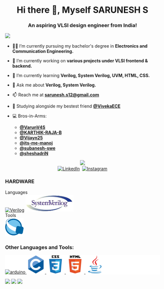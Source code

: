 <h1 align="center">Hi there 👋, Myself SARUNESH S</h1>
<h3 align="center">An aspiring VLSI design engineer from India!</h3>

<!-- <p align="left"> <img src="https://komarev.com/ghpvc/?username=sarunesh&label=Profile%20views&color=0e75b6&style=flat" alt="sarunesh" /> </p> -->
[![](https://visitcount.itsvg.in/api?id=sarunesh&icon=6&color=11)](https://visitcount.itsvg.in)

- 👨‍🎓 I’m currently pursuing my bachelor's degree in **Electronics and Communication Engineering.**

- 🔭 I’m currently working on **various projects under VLSI frontend & backend.**

- 🌱 I’m currently learning **Verilog, System Verilog, UVM, HTML, CSS.**

- 💬 Ask me about **Verilog, System Verilog.**

- 📫 Reach me at **sarunesh.s12@gmail.com**

- 🤗 Studying alongside my bestest friend <a href="https://github.com/VivekaECE" target="blank">**@VivekaECE**</a>

- 💻 Bros-in-Arms: <ul style="column-count:2 column-rule-style:solid">
                    <li><a href="https://github.com/VarunV4S" target="blank">**@VarunV4S**</a></li>
                    <li><a href="https://github.com/KARTHIK-RAJA-B" target="blank">**@KARTHIK-RAJA-B**</a></li>
                    <li><a href="https://github.com/Vijayn25" target="blank">**@Vijayn25**</a></li>
                    <li><a href="https://github.com/its-me-manoj" target="blank">**@its-me-manoj**</a></li>
                    <li><a href="https://github.com/subanesh-swe" target="blank">**@subanesh-swe**</a></li>
                    <li><a href="https://github.com/sheshadriN" target="blank">**@sheshadriN**</a></li>
                  </ul>

<!-- <h3 align="left">Connect with me:</h3> -->
<div align="center">
  <img src="https://media.giphy.com/media/LQkV68JGKeFLDw5Phq/giphy.gif" width="150" aspect-ratio="2/5" />
</div>
<div align="center">
  <a href="https://www.linkedin.com/in/sarunesh-s-2b833b226/" target="blank"><img src="https://img.shields.io/badge/LinkedIn-blue?logo=linkedin&logoColor=white&style=plastic" alt="LinkedIn" height="30" aspect-ratio="5/2" /></a>
  <a href="mailto:sarunesh.s12@gmail.com" target="_blank"><img src="https://img.shields.io/badge/Gmail-D14836?style=plastic&logo=gmail&logoColor=white" alt="" height="30" aspect-ratio="5/2" /></a>
<!--   <a href="https://mail.google.com/mail/?view=cm&fs=1&to=sarunesh.s12@gmail.com&su=SUBJECT&body=BODY" target="blank"><img src="https://img.shields.io/badge/Gmail-D14836?style=plastic&logo=gmail&logoColor=white" alt="" height="30" aspect-ration="5/2" /></a> -->
  <a href="https://www.instagram.com/_.saru._.nesh._/"><img src="https://img.shields.io/badge/Instagram-E4405F?logo=instagram&logoColor=white&style=plastic" alt="Instagram" height="30" aspect-ratio="5/2"/></a>
</div>

<h3 align="left">HARDWARE</h3>
<div style="display: inline-block;">
  <div>
    <div font-weight="50px">
      Languages
    </div>
    <div>
      <a href="https://ieeexplore.ieee.org/document/1620780" target="_blank" rel="noreferrer"><img src="https://cdn.icon-icons.com/icons2/2148/PNG/512/verilog_icon_131894.png" alt="Verilog" width="60" aspect-ratio="5/2"/></a>
      <a href="https://ieeexplore.ieee.org/document/8299595" target="_blank" rel="noreferrer"><img src="https://github.com/Sarunesh/Sarunesh/blob/main/Icons/SV.jpeg" alt="System Verilog" height="55" aspect-ratio="2/11"/></a>
    </div>
  </div>
  
  <div>
    <div font-weight="50px">
      Tools
    </div>
    <div>
      <a href="https://www.intel.com/content/www/us/en/products/details/fpga/development-tools/quartus-prime/article.html" target="_blank" rel="noreferrer"><img src="https://github.com/Sarunesh/Sarunesh/blob/main/Icons/Quartus%20Prime.png" alt="Quartus Prime Lite" width="60" aspect-ratio="5/2"/></a>
    </div>
  </div>
</div>

<h3 align="left">Other Languages and Tools:</h3>
<div style="background-color:white">
  <a href="https://www.arduino.cc/" target="_blank" rel="noreferrer"> <img src="https://cdn.worldvectorlogo.com/logos/arduino-1.svg" alt="arduino" width="60" aspect-ratio="1/5"/> </a>
  <a href="https://www.cprogramming.com/" target="_blank" rel="noreferrer"> <img src="https://raw.githubusercontent.com/devicons/devicon/master/icons/c/c-original.svg" alt="c" width="60" aspect-ratio="1/5"/> </a>
  <a href="https://www.w3schools.com/css/" target="_blank" rel="noreferrer"> <img src="https://raw.githubusercontent.com/devicons/devicon/master/icons/css3/css3-original-wordmark.svg" alt="css3" width="60" aspect-ratio="1/6"/> </a>
  <a href="https://www.w3.org/html/" target="_blank" rel="noreferrer"> <img src="https://raw.githubusercontent.com/devicons/devicon/master/icons/html5/html5-original-wordmark.svg" alt="html5" width="60" aspect-ratio="1/5"/> </a>
  <a href="https://www.java.com" target="_blank" rel="noreferrer"> <img src="https://raw.githubusercontent.com/devicons/devicon/master/icons/java/java-original.svg" alt="java" width="60" aspect-ratio="1/5"/> </a>
</div>

<!-- <p><img align="left" src="https://github-readme-stats.vercel.app/api/top-langs?username=sarunesh&show_icons=true&locale=en&layout=compact" alt="sarunesh" /></p>

<p>&nbsp;<img align="center" src="https://github-readme-stats.vercel.app/api?username=sarunesh&show_icons=true&locale=en" alt="sarunesh" /></p> -->
  ![](https://github-readme-stats.vercel.app/api?username=sarunesh&theme=shades-of-purple&hide_border=false&include_all_commits=false&count_private=false)
  ![](https://github-readme-streak-stats.herokuapp.com/?user=sarunesh&theme=shades-of-purple&hide_border=false)
  ![](https://github-readme-stats.vercel.app/api/top-langs/?username=sarunesh&theme=shades-of-purple&hide_border=false&include_all_commits=false&count_private=false&layout=compact)

